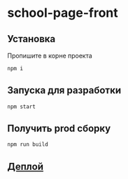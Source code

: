 # school-page-front

## Установка 
Пропишите в корне проекта 
```bash
npm i  
```

## Запуска для разработки
```bash
npm start
```

## Получить prod сборку
```bash
npm run build
```
## [Деплой](https://92.63.101.204)
